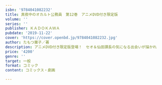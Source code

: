 ```yaml
---
isbn: '9784041082232'
title: 真夜中のオカルト公務員　第12巻　アニメDVD付き限定版
volume: ''
series: ''
publisher: ＫＡＤＯＫＡＷＡ
pubdate: '2019-11-22'
cover: 'https://cover.openbd.jp/9784041082232.jpg'
author: たもつ葉子／著
description: アニメDVD付き限定版登場！　セオ＆仙田課長の気になる出会いが描かれ
price: '4200'
genre: ''
target: 一般
format: コミック
content: コミックス・劇画

---
```


